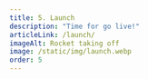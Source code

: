 ```yaml
---
title: 5. Launch
description: "Time for go live!"
articleLink: /launch/
imageAlt: Rocket taking off
image: /static/img/launch.webp
order: 5
---
```

